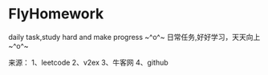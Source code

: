 # FlyHomework
daily task,study hard and make progress ~^o^~
日常任务,好好学习，天天向上 ~^o^~

来源：
1、leetcode
2、v2ex
3、牛客网
4、github
